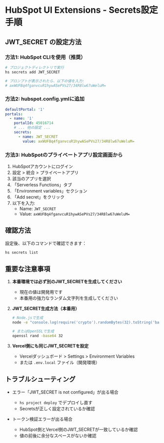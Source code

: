 # HubSpot UI Extensions - Secrets設定手順

## JWT_SECRET の設定方法

### 方法1: HubSpot CLIを使用（推奨）

```bash
# プロジェクトディレクトリで実行
hs secrets add JWT_SECRET

# プロンプトが表示されたら、以下の値を入力:
# axWUFBq4fganvcuR1hywASePVs27/34R8lw67uWeluM=
```

### 方法2: hubspot.config.ymlに追加

```yaml
defaultPortal: '1'
portals:
  - name: '1'
    portalId: 45016714
    # ... 他の設定 ...
    secrets:
      - name: JWT_SECRET
        value: axWUFBq4fganvcuR1hywASePVs27/34R8lw67uWeluM=
```

### 方法3: HubSpotのプライベートアプリ設定画面から

1. HubSpotアカウントにログイン
2. 設定 > 統合 > プライベートアプリ
3. 該当のアプリを選択
4. 「Serverless Functions」タブ
5. 「Environment variables」セクション
6. 「Add secret」をクリック
7. 以下を入力:
   - Name: `JWT_SECRET`
   - Value: `axWUFBq4fganvcuR1hywASePVs27/34R8lw67uWeluM=`

## 確認方法

設定後、以下のコマンドで確認できます：

```bash
hs secrets list
```

## 重要な注意事項

1. **本番環境では必ず別のJWT_SECRETを生成してください**
   - 現在の値は開発用です
   - 本番用の強力なランダム文字列を生成してください

2. **JWT_SECRET生成方法（本番用）**
   ```bash
   # Node.jsで生成
   node -e "console.log(require('crypto').randomBytes(32).toString('base64'))"
   
   # またはOpenSSLで生成
   openssl rand -base64 32
   ```

3. **Vercel側にも同じJWT_SECRETを設定**
   - Vercelダッシュボード > Settings > Environment Variables
   - または `.env.local` ファイル（開発環境）

## トラブルシューティング

- エラー「JWT_SECRET is not configured」が出る場合
  - `hs project deploy` でデプロイし直す
  - Secretsが正しく設定されているか確認

- トークン検証エラーが出る場合
  - HubSpot側とVercel側のJWT_SECRETが一致しているか確認
  - 値の前後に余分なスペースがないか確認